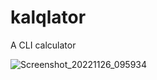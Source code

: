 # kalqlator
A CLI calculator

![Screenshot_20221126_095934](https://user-images.githubusercontent.com/62652273/204099512-a750fc29-c0ea-4a40-b30f-0ddf7c4353e9.png)
